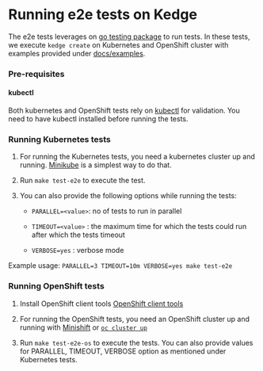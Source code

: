 # Running e2e tests on Kedge

The e2e tests leverages on [go testing package](https://golang.org/pkg/testing/) to run tests. In these tests, 
we execute `kedge create` on Kubernetes and OpenShift cluster with examples provided under [docs/examples](/docs/examples).

### Pre-requisites

#### kubectl 
Both kubernetes and OpenShift tests rely on [kubectl](https://kubernetes.io/docs/tasks/tools/install-kubectl/) 
for validation. You need to have kubectl installed before running the tests.


### Running Kubernetes tests

1. For running the Kubernetes tests, you need a kubernetes cluster up and running. 
   [Minikube](https://github.com/kubernetes/minikube) is a simplest way to do that.

1. Run `make test-e2e` to execute the test. 

1. You can also provide the following options while running the tests:
    * `PARALLEL=<value>`:  no of tests to run in parallel
           
    * `TIMEOUT=<value>` : the maximum time for which the tests could run after which the tests timeout</p>
    
    * `VERBOSE=yes` : verbose mode

Example usage: `PARALLEL=3 TIMEOUT=10m VERBOSE=yes make test-e2e`

### Running OpenShift tests

1. Install OpenShift client tools [OpenShift client tools](https://github.com/openshift/origin/releases/tag/v3.7.1)

1. For running the OpenShift tests, you need an OpenShift cluster up and running with
   [Minishift](https://github.com/minishift/minishift) or [`oc cluster up`](https://github.com/openshift/origin/blob/master/docs/cluster_up_down.md) 

1. Run `make test-e2e-os` to execute the tests. You can also provide values for PARALLEL, 
   TIMEOUT, VERBOSE option as mentioned under Kubernetes tests. 
  
